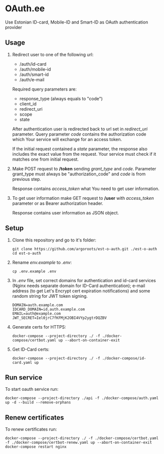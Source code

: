 # OAuth.ee

Use Estonian ID-card, Mobile-ID and Smart-ID as OAuth authentication provider

## Usage
1. Redirect user to one of the following url:
    - /auth/id-card
    - /auth/mobile-id
    - /auth/smart-id
    - /auth/e-mail

    Required query parameters are:
    - response_type (always equals to "code")
    - client_id
    - redirect_uri
    - scope
    - state

    After authentication user is redirected back to url set in *redirect_uri* parameter. Query parameter *code* contains the authorization code which Your service will exchange for an access token.

    If the initial request contained a *state* parameter, the response also includes the exact value from the request. Your service must check if it matches one from initial request.

3. Make POST request to **/token** sending *grant_type* and *code*. Parameter grant_type must always be "authorization_code" and *code* is from previous step.

    Response contains *access_token* what You need to get user information.

4. To get user information make GET request to **/user** with *access_token* parameter or as Bearer authorization header.

    Response contains user information as JSON object.

## Setup
1. Clone this repository and go to it's folder:
    ```shell
    git clone https://github.com/argoroots/est-o-auth.git ./est-o-auth
    cd est-o-auth
    ```
1. Rename _env.example_ to _.env_:
    ```shell
    cp .env.example .env
    ```
1. In _.env_ file, set correct domains for authentication and id-card services (Nginx needs separate domain for ID-Card authentication); e-mail address (to get Let's Encrypt cert expiration notifications) and some random string for JWT token signing.
    ```
    DOMAIN=auth.example.com
    IDCARD_DOMAIN=id.auth.example.com
    EMAIL=auth@example.com
    JWT_SECRET=Iel0jrC7fKFMjK2OBI4VYp2ygtrDQZBV
    ```
1. Generate certs for HTTPS:
    ```shell
    docker-compose --project-directory ./ -f ./docker-compose/certbot.yaml up --abort-on-container-exit
    ```
1. Get ID-Card certs:
    ```shell
    docker-compose --project-directory ./ -f ./docker-compose/id-card.yaml up
    ```

## Run service
To start oauth service run:
```shell
docker-compose --project-directory ./api -f ./docker-compose/auth.yaml up -d --build --remove-orphans
```

## Renew certificates
To renew certificates run:
```shell
docker-compose --project-directory ./ -f ./docker-compose/certbot.yaml -f ./docker-compose/certbot-renew.yaml up --abort-on-container-exit
docker-compose restart nginx
```
